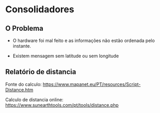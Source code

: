 # Consolidadores

## O Problema

- O hardware foi mal feito e as informações não estão ordenada pelo instante.

- Existem mensagem sem latitude ou sem longitude

## Relatório de distancia

Fonte do calculo: https://www.mapanet.eu/PT/resources/Script-Distance.htm

Calculo de distancia online: https://www.sunearthtools.com/pt/tools/distance.php
